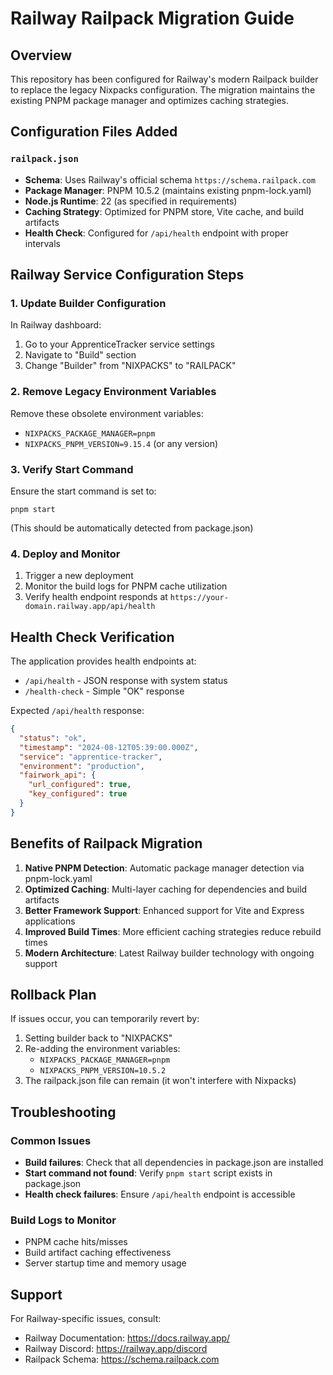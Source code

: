 # Railway Railpack Migration Guide

## Overview
This repository has been configured for Railway's modern Railpack builder to replace the legacy Nixpacks configuration. The migration maintains the existing PNPM package manager and optimizes caching strategies.

## Configuration Files Added

### `railpack.json`
- **Schema**: Uses Railway's official schema `https://schema.railpack.com`
- **Package Manager**: PNPM 10.5.2 (maintains existing pnpm-lock.yaml)
- **Node.js Runtime**: 22 (as specified in requirements)
- **Caching Strategy**: Optimized for PNPM store, Vite cache, and build artifacts
- **Health Check**: Configured for `/api/health` endpoint with proper intervals

## Railway Service Configuration Steps

### 1. Update Builder Configuration
In Railway dashboard:
1. Go to your ApprenticeTracker service settings
2. Navigate to "Build" section
3. Change "Builder" from "NIXPACKS" to "RAILPACK"

### 2. Remove Legacy Environment Variables
Remove these obsolete environment variables:
- `NIXPACKS_PACKAGE_MANAGER=pnpm`
- `NIXPACKS_PNPM_VERSION=9.15.4` (or any version)

### 3. Verify Start Command
Ensure the start command is set to:
```
pnpm start
```
(This should be automatically detected from package.json)

### 4. Deploy and Monitor
1. Trigger a new deployment
2. Monitor the build logs for PNPM cache utilization
3. Verify health endpoint responds at `https://your-domain.railway.app/api/health`

## Health Check Verification

The application provides health endpoints at:
- `/api/health` - JSON response with system status
- `/health-check` - Simple "OK" response

Expected `/api/health` response:
```json
{
  "status": "ok",
  "timestamp": "2024-08-12T05:39:00.000Z",
  "service": "apprentice-tracker",
  "environment": "production",
  "fairwork_api": {
    "url_configured": true,
    "key_configured": true
  }
}
```

## Benefits of Railpack Migration

1. **Native PNPM Detection**: Automatic package manager detection via pnpm-lock.yaml
2. **Optimized Caching**: Multi-layer caching for dependencies and build artifacts
3. **Better Framework Support**: Enhanced support for Vite and Express applications
4. **Improved Build Times**: More efficient caching strategies reduce rebuild times
5. **Modern Architecture**: Latest Railway builder technology with ongoing support

## Rollback Plan

If issues occur, you can temporarily revert by:
1. Setting builder back to "NIXPACKS"
2. Re-adding the environment variables:
   - `NIXPACKS_PACKAGE_MANAGER=pnpm`
   - `NIXPACKS_PNPM_VERSION=10.5.2`
3. The railpack.json file can remain (it won't interfere with Nixpacks)

## Troubleshooting

### Common Issues
- **Build failures**: Check that all dependencies in package.json are installed
- **Start command not found**: Verify `pnpm start` script exists in package.json
- **Health check failures**: Ensure `/api/health` endpoint is accessible

### Build Logs to Monitor
- PNPM cache hits/misses
- Build artifact caching effectiveness
- Server startup time and memory usage

## Support
For Railway-specific issues, consult:
- Railway Documentation: https://docs.railway.app/
- Railway Discord: https://railway.app/discord
- Railpack Schema: https://schema.railpack.com